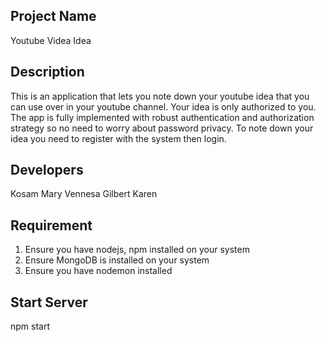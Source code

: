 ## Project Name
Youtube Videa Idea
## Description
This is an application that lets you note down your youtube idea that you can use over in your youtube channel. Your idea is 
only authorized to you. The app is fully implemented with robust authentication and authorization strategy so no
need to worry about password privacy. To note down your idea you need to register with the system then login.
## Developers
Kosam
Mary
Vennesa
Gilbert
Karen
## Requirement
1. Ensure you have nodejs, npm installed on your system
2. Ensure MongoDB is installed on your system
3. Ensure you have nodemon installed
## Start Server
npm start
